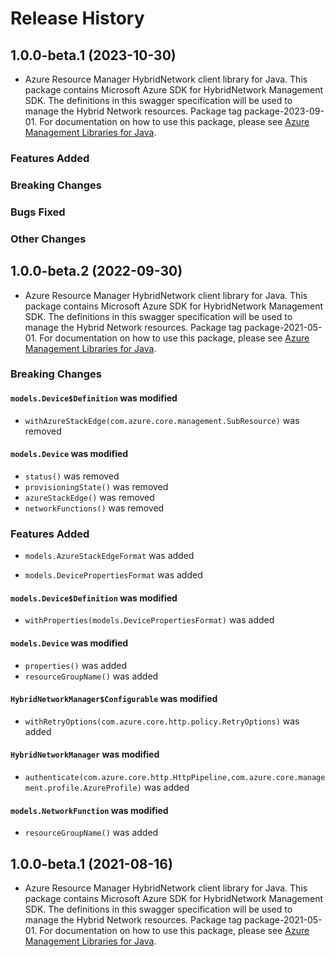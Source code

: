 # Release History

## 1.0.0-beta.1 (2023-10-30)

- Azure Resource Manager HybridNetwork client library for Java. This package contains Microsoft Azure SDK for HybridNetwork Management SDK. The definitions in this swagger specification will be used to manage the Hybrid Network resources. Package tag package-2023-09-01. For documentation on how to use this package, please see [Azure Management Libraries for Java](https://aka.ms/azsdk/java/mgmt).

### Features Added

### Breaking Changes

### Bugs Fixed

### Other Changes

## 1.0.0-beta.2 (2022-09-30)

- Azure Resource Manager HybridNetwork client library for Java. This package contains Microsoft Azure SDK for HybridNetwork Management SDK. The definitions in this swagger specification will be used to manage the Hybrid Network resources. Package tag package-2021-05-01. For documentation on how to use this package, please see [Azure Management Libraries for Java](https://aka.ms/azsdk/java/mgmt).

### Breaking Changes

#### `models.Device$Definition` was modified

* `withAzureStackEdge(com.azure.core.management.SubResource)` was removed

#### `models.Device` was modified

* `status()` was removed
* `provisioningState()` was removed
* `azureStackEdge()` was removed
* `networkFunctions()` was removed

### Features Added

* `models.AzureStackEdgeFormat` was added

* `models.DevicePropertiesFormat` was added

#### `models.Device$Definition` was modified

* `withProperties(models.DevicePropertiesFormat)` was added

#### `models.Device` was modified

* `properties()` was added
* `resourceGroupName()` was added

#### `HybridNetworkManager$Configurable` was modified

* `withRetryOptions(com.azure.core.http.policy.RetryOptions)` was added

#### `HybridNetworkManager` was modified

* `authenticate(com.azure.core.http.HttpPipeline,com.azure.core.management.profile.AzureProfile)` was added

#### `models.NetworkFunction` was modified

* `resourceGroupName()` was added

## 1.0.0-beta.1 (2021-08-16)

- Azure Resource Manager HybridNetwork client library for Java. This package contains Microsoft Azure SDK for HybridNetwork Management SDK. The definitions in this swagger specification will be used to manage the Hybrid Network resources. Package tag package-2021-05-01. For documentation on how to use this package, please see [Azure Management Libraries for Java](https://aka.ms/azsdk/java/mgmt).

